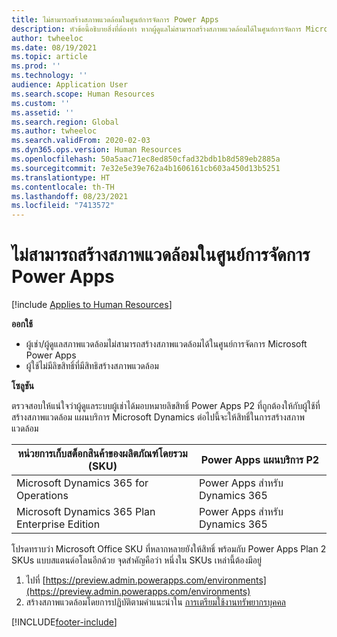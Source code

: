 ```yaml
---
title: ไม่สามารถสร้างสภาพแวดล้อมในศูนย์การจัดการ Power Apps
description: หัวข้อนี้อธิบายสิ่งที่ต้องทำ หากผู้ดูแลไม่สามารถสร้างสภาพแวดล้อมได้ในศูนย์การจัดการ Microsoft Power Apps
author: twheeloc
ms.date: 08/19/2021
ms.topic: article
ms.prod: ''
ms.technology: ''
audience: Application User
ms.search.scope: Human Resources
ms.custom: ''
ms.assetid: ''
ms.search.region: Global
ms.author: twheeloc
ms.search.validFrom: 2020-02-03
ms.dyn365.ops.version: Human Resources
ms.openlocfilehash: 50a5aac71ec8ed850cfad32bdb1b8d589eb2885a
ms.sourcegitcommit: 7e32e5e39e762a4b1606161cb603a450d13b5251
ms.translationtype: HT
ms.contentlocale: th-TH
ms.lasthandoff: 08/23/2021
ms.locfileid: "7413572"
---
```

# <a name="cant-create-an-environment-in-the-power-apps-admin-center"></a>ไม่สามารถสร้างสภาพแวดล้อมในศูนย์การจัดการ Power Apps

[!include [Applies to Human Resources](../includes/applies-to-hr.md)]

**ออกใช้**

- ผู้เช่า/ผู้ดูแลสภาพแวดล้อมไม่สามารถสร้างสภาพแวดล้อมได้ในศูนย์การจัดการ Microsoft Power Apps
- ผู้ใช้ไม่มีลิขสิทธิ์ที่มีสิทธิสร้างสภาพแวดล้อม

**โซลูชัน**

ตรวจสอบให้แน่ใจว่าผู้ดูแลระบบผู้เช่าได้มอบหมายลิขสิทธิ์ Power Apps P2 ที่ถูกต้องให้กับผู้ใช้ที่สร้างสภาพแวดล้อม แผนบริการ Microsoft Dynamics ต่อไปนี้จะให้สิทธิ์ในการสร้างสภาพแวดล้อม

| หน่วยการเก็บสต็อกสินค้าของผลิตภัณฑ์โดยรวม (SKU)       | Power Apps แผนบริการ P2  |
|------------------------------------------------|----------------------------|
| Microsoft Dynamics 365 for Operations          | Power Apps สำหรับ Dynamics 365 |
| Microsoft Dynamics 365 Plan Enterprise Edition | Power Apps สำหรับ Dynamics 365 |

โปรดทราบว่า Microsoft Office SKU ที่หลากหลายยังให้สิทธิ์ พร้อมกับ Power Apps Plan 2 SKUs แบบสแตนด์อโลนอีกด้วย จุดสำคัญคือว่า หนึ่งใน SKUs เหล่านี้ต้องมีอยู่

1. ไปที่ [https://preview.admin.powerapps.com/environments](https://preview.admin.powerapps.com/environments)
2. สร้างสภาพแวดล้อมโดยการปฏิบัติตามคำแนะนำใน [การเตรียมใช้งานทรัพยากรบุคคล](/dynamics365/unified-operations/talent/provisioning-talent)


[!INCLUDE[footer-include](../includes/footer-banner.md)]

